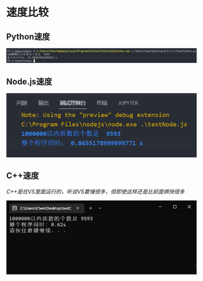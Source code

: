 # 速度比较

## Python速度

![Python速度](assets\python速度.png)

## Node.js速度

![Node.js速度](assets\node速度.png)

## C++速度

*C++是在VS里面运行的，听说VS要慢很多，但即使这样还是比前面俩快很多*

![C++速度](assets\C++速度.png)